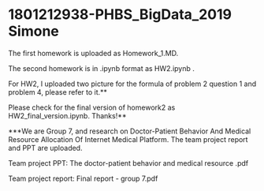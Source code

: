 # 1801212938-PHBS_BigData_2019 Simone

The first homework is uploaded as Homework_1.MD.

The second homework is in .ipynb format as HW2.ipynb .

For HW2, I uploaded two picture for the formula of problem 2 question 1 and problem 4, please refer to it.**

Please check for the final version of homework2 as HW2_final_version.ipynb. Thanks!**

***We are Group 7, and research on Doctor-Patient Behavior And Medical Resource Allocation Of Internet Medical Platform. The team project report and PPT are uploaded.

Team project PPT: The doctor-patient behavior and medical resource .pdf

Team project report: Final report - group 7.pdf
